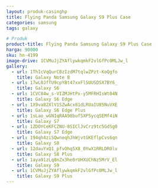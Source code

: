 ```yaml
---
layout: produk-casinghp
title: Flying Panda Samsung Galaxy S9 Plus Case
categories: samsung
tags: galaxy

# Produk
product-title: Flying Panda Samsung Galaxy S9 Plus Case
harga: 90000
sku: hn-4199
image-drive: 1CVMuJjZYAflywkqmkF2vlGfPc0MLJw_l
gallery:
  - url: 1ThIcVqQurCBzIzdM7tqlwZPzt-KoQgfo
    title: Galaxy Note 8
  - url: 17wL0JffU9cpYBt47xxFlSUUSDSX7BY6_
    title: Galaxy S6
  - url: 1CVC84w_s-VIZMJHtPx-y5MFRHIsWt04N
    title: Galaxy S6 Edge
  - url: 1X9va82XlV1SZwAcx81dLRUaIU85NuVXE
    title: Galaxy S6 Edge Plus
  - url: 1sLao_wGNIqRAA98bufSXP5ycqSEMf4iN
    title: Galaxy S7
  - url: 1ZDOYCeKFCZNU-8SIClJvCrz9tc5GdSg0
    title: Galaxy S7 Edge
  - url: 194qh4ziSQwneqhJhWjvtGKEflpCvs6qn
    title: Galaxy S8
  - url: 12dauYxQ1_pfvOhq5X8_0YwX1RRLDROlv
    title: Galaxy S8 Plus
  - url: 1aya91zLq8nZx3he0rUHXUChNz5MrV_El
    title: Galaxy S9
  - url: 1CVMuJjZYAflywkqmkF2vlGfPc0MLJw_l
    title: Galaxy S9 Plus
---
```

